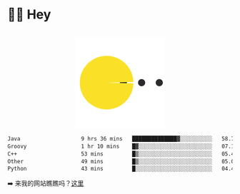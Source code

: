 
# 👋🏻 Hey
<div align="center">
	<br>
	<img src="https://raw.githubusercontent.com/Aniket965/Aniket965/master/pacman.svg?sanitize=true" width="200" height="200">
	<br>
</div>

<!--START_SECTION:waka-->

```txt
Java                   9 hrs 36 mins   ██████████████▓░░░░░░░░░░   58.75 %
Groovy                 1 hr 10 mins    █▓░░░░░░░░░░░░░░░░░░░░░░░   07.19 %
C++                    53 mins         █▒░░░░░░░░░░░░░░░░░░░░░░░   05.48 %
Other                  49 mins         █▒░░░░░░░░░░░░░░░░░░░░░░░   05.08 %
Python                 43 mins         █░░░░░░░░░░░░░░░░░░░░░░░░   04.40 %
```

<!--END_SECTION:waka-->

 ➡️  来我的网站瞧瞧吗？[这里](https://www.shaolongfei.com)
